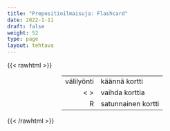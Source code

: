 ```yaml
---
title: "Prepositioilmaisuja: Flashcard"
date: 2022-1-11
draft: false
weight: 52
type: page
layout: tehtava
---
```

{{< rawhtml >}}
<link rel="stylesheet" type="text/css" href="/css/flashcard1.css"/>
<html>
 <body>
  <div id="cardArea"></div>
  <div id="lukumaara"></div>
  <div id="buttonArea" class="grid grid-cols-3"></div>

<div id="nappaimet" class="hidden lg:block" style="text-align:center; margin:0 auto; width:50%;"> 
<table>
  <tr>
    <td style="text-align:end;">välilyönti</td>
    <td>käännä kortti</td>
  </tr>
  <tr>
    <td style="text-align:end;">< ></td>
    <td>vaihda korttia</td>
  </tr>
  <tr>
    <td style="text-align:end;">R</td>
    <td>satunnainen kortti</td>
</table>

</div>

 </body>
</html>

<script> 
$(document).ready(function() {

  var currentQuestion = 0;
  var qbank = [
	["selittää = account _____", "selittää = account for"],
["syyttää = accuse sb _____ sth", "syyttää = accuse sb of sth"],
["sopeutua = adapt _____", "sopeutua = adapt to"],
["lisätä = add _____", "lisätä = add to"],
["myöntää = admit _____", "myöntää = admit to"],
["sopia = agree _____", "sopia = agree on"],
["suostua = agree _____", "suostua = agree to"],
["olla samaa mieltä = agree _____", "olla samaa mieltä = agree with"],
["tähdätä, pyrkiä = aim _____", "tähdätä, pyrkiä = aim at"],
["nousta johonkin määrään = amount _____", "nousta johonkin määrään = amount to"],
["pyytää anteeksi = apologise _____ sb _____ sth", "pyytää anteeksi = apologise to sb for sth"],
["viehättää, miellyttää = appeal _____", "viehättää, miellyttää = appeal to"],
["hakea (työpaikkaa) = apply _____", "hakea (työpaikkaa) = apply for"],
["hakea (opiskelupaikkaa) = apply _____", "hakea (opiskelupaikkaa) = apply to"],
["hyväksyä = approve _____", "hyväksyä = approve of"],
["väitellä, riidellä = argue _____", "väitellä, riidellä = argue about/over"],
["saapua (esim. rakennuksiin) = arrive _____", "saapua (esim. rakennuksiin) = arrive at"],
["saapua (maihin ja kaupunkeihin) = arrive _____", "saapua (maihin ja kaupunkeihin) = arrive in"],
["kysyä, tiedustella = ask _____", "kysyä, tiedustella = ask about"],
["pyytää = ask sb _____ sth", "pyytää = ask sb for sth"],
["kieltää, antaa porttikielto = ban _____", "kieltää, antaa porttikielto = ban from"],
["perustua, pohjautua = be based _____", "perustua, pohjautua = be based on"],
["uskoa = believe _____", "uskoa = believe in"],
["kuulua = belong _____", "kuulua = belong to"],
["hyötyä = benefit _____", "hyötyä = benefit from"],
["syyttää = blame sb _____ sth", "syyttää = blame sb for sth"],
["syyttää = blame sth _____ sb", "syyttää = blame sth on sb"],
["välittää, piitata = care _____", "välittää, piitata = care about"],
["välittää, pitää, hoitaa = care _____", "välittää, pitää, hoitaa = care for"],
["keskittyä = centre _____", "keskittyä = centre around/on"],
["syyttää = charge _____", "syyttää = charge with"],
["tapahtua samaan aikaan = coincide _____", "tapahtua samaan aikaan = coincide with"],
["törmätä = collide _____", "törmätä = collide with"],
["kommentoida = comment _____", "kommentoida = comment on"],
["verrata = compare _____", "verrata = compare to/with"],
["valittaa = complain _____", "valittaa = complain about"],
["lausua kohteliaisuus / kehua = compliment sb _____ sth", "lausua kohteliaisuus / kehua = compliment sb on sth"],
["keskittyä = concentrate _____", "keskittyä = concentrate on"],
["onnitella = congratulate sb _____ sth", "onnitella = congratulate sb on sth"],
["yhdistää = connect _____", "yhdistää = connect with/to"],
["koostua = consist _____", "koostua = consist of"],
["saada vakuuttuneeksi = convince sb _____ sth", "saada vakuuttuneeksi = convince sb of sth"],
["selviytyä/kestää = cope _____", "selviytyä/kestää = cope with"],
["olla peräisin = date _____ / date back _____", "olla peräisin = date from / date back to"],
["käydä kauppaa = deal _____", "käydä kauppaa = deal in"],
["käsitellä, olla tekemisissä = deal _____", "käsitellä, olla tekemisissä = deal with"],
["riippua = depend _____", "riippua = depend on"],
["riistää = deprive sb _____ sth", "riistää = deprive sb of sth"],
["johtaa, saada, tuottaa = derive sth _____ sth", "johtaa, saada, tuottaa = derive sth from sth"],
["kehittyä = develop _____", "kehittyä = develop into"],
["omistautua = devote oneself _____ sth/sb", "omistautua = devote oneself to sth/sb"],
["kuolla jonkun puolesta = die _____", "kuolla jonkun puolesta = die for"],
["kuolla = die _____", "kuolla = die of/from"],
["erota, olla erilainen = differ _____", "erota, olla erilainen = differ from"],
["olla eri mieltä = disagree _____ sb _____ sth", "olla eri mieltä = disagree with sb on/about/over sth"],
["paheksua/ vastustaa = disapprove _____", "paheksua/ vastustaa = disapprove of"],
["juoda malja = drink _____", "juoda malja = drink to"],
["tutustua = familiarise oneself _____", "tutustua = familiarise oneself with"],
["keskittyä = focus _____", "keskittyä = focus on"],
["kieltää = forbid _____", "kieltää = forbid from"],
["suunnata = head _____", "suunnata = head for"],
["toivoa = hope _____", "toivoa = hope for"],
["langettaa, määrätä, säätää = impose _____", "langettaa, määrätä, säätää = impose on"],
["vaatia = insist _____", "vaatia = insist on"],
["iskostaa, juurruttaa = instill _____", "iskostaa, juurruttaa = instill in"],
["sekaantua, puuttua = interfere _____", "sekaantua, puuttua = interfere in"],
["häiritä = interfere _____", "häiritä = interfere with"],
["sijoittaa = invest _____", "sijoittaa = invest in"],
["nauraa = laugh _____", "nauraa = laugh at"],
["lähteä jonnekin = leave _____", "lähteä jonnekin = leave for"],
["kuunnella = listen _____", "kuunnella = listen to"],
["kaivata, ikävöidä = long _____", "kaivata, ikävöidä = long for"],
["huolehtia, pitää huolta = look _____", "huolehtia, pitää huolta = look after"],
["katsoa = look _____", "katsoa = look at"],
["etsiä = look _____", "etsiä = look for"],
["odottaa innokkaasti = look forward _____", "odottaa innokkaasti = look forward to"],
["tutkia = look _____", "tutkia = look into"],
["erehtyä luulemaan = mistake sb _____ sth", "erehtyä luulemaan = mistake sb for sth"],
["vastustaa = object _____", "vastustaa = object to"],
["juolahtaa mieleen = occur _____", "juolahtaa mieleen = occur to"],
["leikata = operate _____", "leikata = operate on"],
["valita = opt _____", "valita = opt for"],
["osallistua = participate _____", "osallistua = participate in"],
["maksaa = pay _____", "maksaa = pay for"],
["pitää parempana, suosia = prefer sth _____ sth", "pitää parempana, suosia = prefer sth to/over sth"],
["estää = prevent sth/sb _____ sth", "estää = prevent sth/sb from sth"],
["huolehtia = provide _____", "huolehtia = provide for"],
["tarjota = provide sb _____ sth", "tarjota = provide sb with sth"],
["toipua = recover _____", "toipua = recover from"],
["viitata = refer _____", "viitata = refer to"],
["pitää jonakin = regard sb/sth _____ sth", "pitää jonakin = regard sb/sth as sth"],
["liittyä, kuulua = relate _____", "liittyä, kuulua = relate to"],
["luottaa = rely _____", "luottaa = rely on"],
["muistuttaa = remind sb _____ sth/sb", "muistuttaa = remind sb about sth/sb"],
["muistuttaa, tuoda mieleen = remind sb _____ sth/sb", "muistuttaa, tuoda mieleen = remind sb of sth/sb"],
["turvautua = resort _____", "turvautua = resort to"],
["olla seurausta / johtua = result _____", "olla seurausta / johtua = result from"],
["päätyä, johtaa = result _____", "päätyä, johtaa = result in"],
["riistää = rob sb _____ sth", "riistää = rob sb of sth"],
["lähettää hakemaan = send _____", "lähettää hakemaan = send for"],
["etsiä = search _____", "etsiä = search for"],
["väristä = shiver _____", "väristä = shiver with"],
["huutaa = shout _____", "huutaa = shout at"],
["hymyillä = smile _____", "hymyillä = smile at"],
["erikoistua = specialise _____", "erikoistua = specialise in"],
["käyttää, kuluttaa = spend (money/time) _____ sth", "käyttää, kuluttaa = spend (money/time) on sth"],
["tuijottaa = stare _____", "tuijottaa = stare at"],
["olla peräisin = stem _____", "olla peräisin = stem from"],
["takertua, pitää kiinni = stick _____", "takertua, pitää kiinni = stick to"],
["tilata = subscribe _____", "tilata = subscribe to"],
["onnistua = succeed _____", "onnistua = succeed in/at"],
["kärsiä = suffer _____", "kärsiä = suffer from"],
["huolehtia = take care _____", "huolehtia = take care of"],
["osallistua = take part _____", "osallistua = take part in"],
["kiittää = thank sb _____ sth", "kiittää = thank sb for sth"],
["ajatella = think _____", "ajatella = think about"],
["muistella = think back _____", "muistella = think back to"],
["olla jotakin mieltä, arvella, keksiä  = think _____", "olla jotakin mieltä, arvella, keksiä  = think of"],
["kääntää jollekin kielelle = translate _____", "kääntää jollekin kielelle = translate into"],
["luottaa = trust _____", "luottaa = trust in"],
["äänestää = vote _____", "äänestää = vote for"],
["odottaa = wait _____", "odottaa = wait for"],
["tarjoilla = wait _____", "tarjoilla = wait on"],
["tuhlata = waste (money/time) _____ sth/sb", "tuhlata = waste (money/time) on sth/sb"],
["kaivata = yearn _____", "kaivata = yearn for"],
  ];


  qbank = shufflee(qbank);
  beginActivity();
  edellinen();
  random();
  seuraava();
  kortinVaihto();

  	$("#teema1").on("mousedown", function(){
	currentQuestion = 0;
    beginActivity();
    })
    $("#teema2").on("mousedown", function(){
    currentQuestion = 83;
    beginActivity();
    })
    $("#teema3").on("mousedown", function(){
    currentQuestion = 162;
    beginActivity();
    })
    $("#teema4").on("mousedown", function(){
    currentQuestion = 245;
    beginActivity();
    })

  window.addEventListener('keydown', (e) => {
    if (e.keyCode === 32 && e.target === document.body) {
      e.preventDefault();
    }
  });

  document.body.onkeydown = function(event) {
    event = event || window.event;
    var keycode = event.charCode || event.keyCode;
    if (keycode === 37 && currentQuestion > 0) {
      currentQuestion--;
      beginActivity();
    }

    if (keycode === 82) {
      var randomNumber = Math.floor(Math.random() * qbank.length);
      currentQuestion = randomNumber;
      beginActivity();
    }

    if (keycode === 39 && currentQuestion < qbank.length - 1) {
      currentQuestion++;
      beginActivity();
    }

    if (keycode === 32) {
      var parentDiv = document.getElementById("cardArea");
      var childDiv = document.getElementById("card1");
      if (parentDiv.contains(childDiv)) {
        $("#cardArea").empty()
        $("#cardArea").append('<div id="card2" class="card">' + qbank[currentQuestion][1] + '</div>')
        $("#card2").css("background-color", "#00473c")
      } else {
        $("#cardArea").empty()
        $("#cardArea").append('<div id="card1" class="card">' + qbank[currentQuestion][0] + '</div>')
        $("#card1").css("background-color", "#1F2937")
      }
    }

  }
 	function beginActivity() {
    $("#cardArea").empty();
    $("#cardArea").append('<div id="card1" class="card">' + qbank[currentQuestion][0] + '</div>');
    $("#card1").css("background-color", "#1F2937");
    $("#lukumaara").empty();
    var korttia = document.createElement('div')
    korttia.innerHTML = currentQuestion + 1 + " / " + qbank.length;
    document.getElementById('lukumaara').appendChild(korttia);
  }

  function kortinVaihto() {
    $("#cardArea").on("click", function() {
      var parentDiv = document.getElementById("cardArea");
      var childDiv = document.getElementById("card1");
      if (parentDiv.contains(childDiv)) {
        $("#cardArea").empty()
        $("#cardArea").append('<div id="card2" class="card">' + qbank[currentQuestion][1] + '</div>')
        $("#card2").css("background-color", "#00473c")
      } else {
        $("#cardArea").empty()
        $("#cardArea").append('<div id="card1" class="card">' + qbank[currentQuestion][0] + '</div>')
        $("#card1").css("background-color", "#1F2937")
      }
    })
  }

for (var a=[],i=0;i<101;++i) a[i]=i;

function shufflee(array) {
  var tmp, current, top = array.length;
  if(top) while(--top) {
    current = Math.floor(Math.random() * (top + 1));
    tmp = array[current];
    array[current] = array[top];
    array[top] = tmp;
  }
  return array;
}

  function edellinen() {
    $("#buttonArea").append('<div id="prevButton">Edellinen</div>');
    $("#prevButton").on("click", function() {
      if (currentQuestion > 0) {
        currentQuestion--;
        beginActivity();
      }
    })
  }

  function random() {
    $("#buttonArea").append('<div id="random">Random</div>');
    $("#random").on("click", function() {
      var randomNumber = Math.floor(Math.random() * qbank.length);
      currentQuestion = randomNumber;
      beginActivity();
    })
  }

  function seuraava() {
    $("#buttonArea").append('<div id="nextButton">Seuraava</div>');
    $("#nextButton").on("click", function() {
      if (currentQuestion < qbank.length - 1) {
        currentQuestion++;
        beginActivity();
      }
    })
  }
})
</script>

{{< /rawhtml >}}
